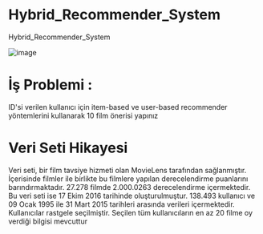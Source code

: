 # Hybrid_Recommender_System
Hybrid_Recommender_System

![image](https://github.com/furkansukan/Hybrid_Recommender_System/assets/115731123/75d43348-c7ce-4325-b2b7-b59b055ba203)



# İş Problemi : 
ID'si verilen kullanıcı için item-based ve user-based recommender
yöntemlerini kullanarak 10 film önerisi yapınız

# Veri Seti Hikayesi

Veri seti, bir film tavsiye hizmeti olan MovieLens tarafından sağlanmıştır. İçerisinde filmler ile birlikte bu filmlere yapılan
derecelendirme puanlarını barındırmaktadır. 27.278 filmde 2.000.0263 derecelendirme içermektedir. Bu veri seti ise 17 Ekim 2016
tarihinde oluşturulmuştur. 138.493 kullanıcı ve 09 Ocak 1995 ile 31 Mart 2015 tarihleri arasında verileri içermektedir. Kullanıcılar
rastgele seçilmiştir. Seçilen tüm kullanıcıların en az 20 filme oy verdiği bilgisi mevcuttur

